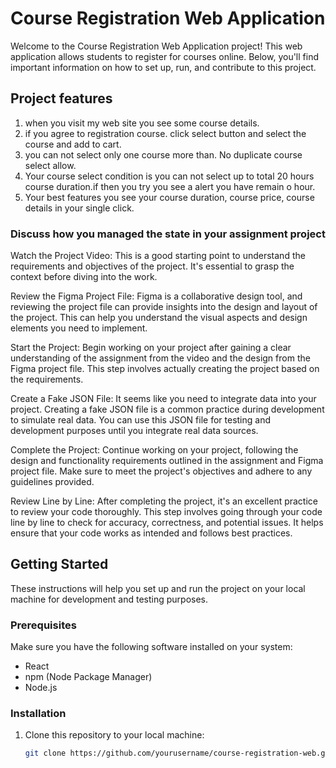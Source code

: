 # Course Registration Web Application

Welcome to the Course Registration Web Application project! This web application allows students to register for courses online. Below, you'll find important information on how to set up, run, and contribute to this project.

## Project features

1. when you visit my web site you see some course details.
2. if you agree to registration course. click select button and select the course and add to cart.
3. you can not select only one course more than. No duplicate course select allow.
4. Your course select condition is you can not select up to total 20 hours course duration.if then you try you see a alert you have remain o hour.
5. Your best features you see your course duration, course price, course details in your single click.

### Discuss how you managed the state in your assignment project
Watch the Project Video: 
This is a good starting point to understand the requirements and objectives of the project. It's essential to grasp the context before diving into the work.

Review the Figma Project File: Figma is a collaborative design tool, and reviewing the project file can provide insights into the design and layout of the project. This can help you understand the visual aspects and design elements you need to implement.

Start the Project: Begin working on your project after gaining a clear understanding of the assignment from the video and the design from the Figma project file. This step involves actually creating the project based on the requirements.

Create a Fake JSON File: It seems like you need to integrate data into your project. Creating a fake JSON file is a common practice during development to simulate real data. You can use this JSON file for testing and development purposes until you integrate real data sources.

Complete the Project: Continue working on your project, following the design and functionality requirements outlined in the assignment and Figma project file. Make sure to meet the project's objectives and adhere to any guidelines provided.

Review Line by Line: After completing the project, it's an excellent practice to review your code thoroughly. This step involves going through your code line by line to check for accuracy, correctness, and potential issues. It helps ensure that your code works as intended and follows best practices. 

## Getting Started

These instructions will help you set up and run the project on your local machine for development and testing purposes.

### Prerequisites

Make sure you have the following software installed on your system:

- React
- npm (Node Package Manager)
- Node.js

### Installation

1. Clone this repository to your local machine:

   ```bash
   git clone https://github.com/yourusername/course-registration-web.git
